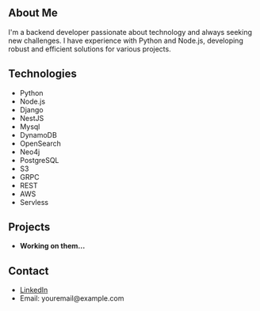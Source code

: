 <!DOCTYPE html>
<html>
   <head>
      <title>Breno Henrique Pereira Soares - Backend Developer</title>
      <link rel="stylesheet" href="https://cdnjs.cloudflare.com/ajax/libs/github-markdown-css/4.0.0/github-markdown.min.css">
   </head>
   <body>
      <article class="markdown-body">
         <h2>About Me</h2>
         <p>I'm a backend developer passionate about technology and always seeking new challenges. I have experience with Python and Node.js, developing robust and efficient solutions for various projects.</p>
   </body>
   <h2>Technologies</h2>
   <ul>
   <li>Python</li>
   <li>Node.js</li>
   <li>Django</li>
   <li>NestJS</li>
   <li>Mysql</li>
   <li>DynamoDB</li>
   <li>OpenSearch</li>
   <li>Neo4j</li>
   <li>PostgreSQL</li>
   <li>S3</li>
   <li>GRPC</li>
   <li>REST</li>
   <li>AWS</li>
   <li>Servless</li>
   </ul>
   <h2>Projects</h2>
   <ul>
   <li><strong>Working on them...</strong> </li>
   </ul>
   <h2>Contact</h2>
   <ul>
   <li><a href="https://www.linkedin.com/in/brenohenriquepereirasoares/](https://www.linkedin.com/in/breno-soares-2b3856211/">LinkedIn</a></li>
   <li>Email: youremail@example.com</li>
   </ul>
   </article>
</html>
